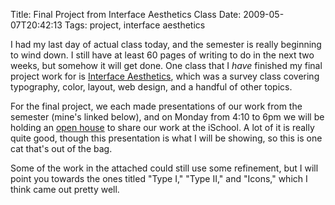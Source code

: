 Title: Final Project from Interface Aesthetics Class
Date: 2009-05-07T20:42:13
Tags: project, interface aesthetics


I had my last day of actual class today, and the semester is really beginning to wind down. I still have at least 60 pages of writing to do in the next two weeks, but somehow it will get done. One class that I <i>have</i> finished my final project work for is <a href="http://courses.ischool.berkeley.edu/i290-20/s09/" target="_blank">Interface Aesthetics</a>, which was a survey class covering typography, color, layout, web design, and a handful of other topics. 

For the final project, we each made presentations of our work from the semester  (mine's linked below), and on Monday from 4:10 to 6pm we will be holding an <a href="http://www.ischool.berkeley.edu/newsandevents/events/20090511exhibition" target="_blank">open house</a> to share our work at the iSchool. A lot of it is really quite good, though this presentation is what I will be showing, so this is one cat that's out of the bag.

Some of the work in the attached could still use some refinement, but I will point you towards the ones titled "Type I," "Type II," and "Icons," which I think came out pretty well.<!--break-->